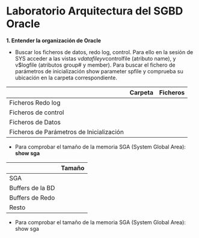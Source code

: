 # Laboratorio __Arquitectura del SGBD Oracle__

__1. Entender la organización de Oracle__

- Buscar los ficheros de datos, redo log, control. Para ello en la sesión de SYS acceder a las
vistas v$datafile y v$controlfile (atributo name), y v$logfile (atributos group# y member). Para buscar el fichero de parámetros de inicialización show parameter spfile y comprueba su ubicación en la carpeta correspondiente.

||Carpeta|Ficheros|
|-|-|-|
|Ficheros Redo log|||
|Ficheros de control|||
|Ficheros de Datos|||
|Ficheros de Parámetros de Inicialización|||

- Para comprobar el tamaño de la memoria SGA (System Global Area): __show sga__

||Tamaño|
|-|-|
|SGA||
|Buffers de la BD||
|Buffers de Redo||
|Resto||

- Para comprobar el tamaño de la memoria SGA (System Global Area): show sga
